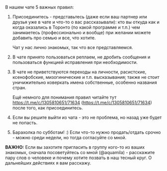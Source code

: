 В нашем чате 5 важных правил:

1. Присоединитесь - представьтесь (даже если ваш партнер или друзья уже в чате и что-то о вас рассказывали):
    кто вы
    откуда
    как и когда оказались в Торонто (по какой программе и т.п.)
    чем занимаетесь (профессионально и вообще)
    при желании можете добавить про семью и все, что хотите.<br>

    Чат у нас лично знакомых, так что все представляемся.<br>

2. В чате принято пользоваться реплаем, не дробить сообщения и пользоваться функцией исправления при необходимости. 

3. В чате не приветствуются переходы на личности, расистские, ксенофобские, мизогинические и т.п. высказывания; также не стоит уничижительно коверкать имена собственные, особенно названия стран.  

    Ещё немного для понимания правил читайте тут https://t.me/c/1305810651/71634 (https://t.me/c/1305810651/71634) после того, как присоединитесь.<br>

4. Если вы решите выйти из чата - это не проблема, но назад уже будет не попасть.

5. Барахолка по субботам! :) Если что-то нужно продать/отдать срочно - можно среди недели, но тогда согласуйте со мной.

__ВАЖНО:__ Если вы захотите пригласить в группу кого-то из ваших знакомых, сначала посоветуйтесь со мной (@aquamila) - расскажите пару слов о человеке и почему хотите позвать в наш тесный круг. О дальнейших действиях я вам расскажу.
